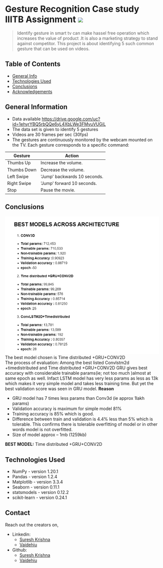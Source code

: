 # Gesture Recognition Case study IIITB Assignment ![](https://img.shields.io/badge/Vaidehi-SureshKrishna-brightgreen.svg?colorB=ff0000)
>Identify gesture in smart tv can make hassel free operation which increases the value of product .It is also a marketing strategy to stand against competitor.
>This project is about identifying 5 such common gesture that can be used on videos.
## Table of Contents
* [General Info](#general-information)
* [Technologies Used](#technologies-used)
* [Conclusions](#conclusions)
* [Acknowledgements](#acknowledgements)

## General Information
- Data available https://drive.google.com/uc?id=1ehyrYBQ5rbQQe6yL4XbLWe3FMvuVUGiL
- The data set is given to identify 5 gestures 
- Videos are 30 frames per sec (30fps)
- The gestures are continuously monitored by the webcam mounted on the TV. Each gesture corresponds to a specific command:
 
| Gesture | Action |
| --- | --- | 
| Thumbs Up | Increase the volume. |
| Thumbs Down | Decrease the volume. |
| Left Swipe | 'Jump' backwards 10 seconds. |
| Right Swipe | 'Jump' forward 10 seconds. |
| Stop | Pause the movie. |

## Conclusions
![Metrics](https://github.com/vaidehiu/Gesture-recognition/blob/main/BestModel.png)
<br>
The best model chosen is Time distributed +GRU+CONV2D
<br>
The process of evaluation: Among the best listed Convlstm2d +timedistributed and Time distributed +GRU+CONV2D GRU gives best accuracy with considerable trainable params(ie; not too much )almost at same epoch as well. Infact LSTM model has very less params as less as 13k which makes it very simple model and takes less training time. But yet the best validation score was seen in GRU model.
**Reason**
- GRU model has 7 times less params than Conv3d (ie approx 1lakh params)
- Validation accuracy is maximum for simple model 81%
- Training accuracy is 85% which is good.
- Difference between train and validation is 4.4% less than 5% which is tolerable. This confirms there is tolerable overfitting of model or in other words model is not overfitted.
- Size of model approx – 1mb (1259kb)

**BEST MODEL:**  Time distributed +GRU+CONV2D




## Technologies Used
- NumPy - version 1.20.1
- Pandas - version 1.2.4
- Matplotlib - version 3.3.4
- Seaborn - version 0.11.1
- statsmodels - version 0.12.2
- scikit-learn - version 0.24.1



## Contact
Reach out the creators on,
- Linkedin:
    - [Suresh Krishna](https://www.linkedin.com/in/sureshkrishh/)
    - [Vaidehiu](https://www.linkedin.com/in/vaidehiu/)
- Github:
    - [Suresh Krishna](https://github.com/Sureshkrishh)
    - [Vaidehiu](https://github.com/vaidehiu)    
